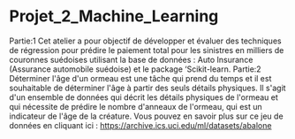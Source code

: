 # Projet_2_Machine_Learning
Partie:1
Cet atelier a pour objectif de développer et évaluer des techniques de régression pour prédire le paiement total pour les sinistres en milliers de couronnes suédoises utilisant la base de données : Auto Insurance (Assurance automobile suédoise) et le package ‘Scikit-learn.
Partie:2
Déterminer l'âge d'un ormeau est une tâche qui prend du temps et il est souhaitable de déterminer l'âge à partir des seuls détails physiques.
Il s'agit d'un ensemble de données qui décrit les détails physiques de l'ormeau et qui nécessite de prédire le nombre d'anneaux de l'ormeau, qui est un indicateur de l'âge de la créature.
Vous pouvez en savoir plus sur ce jeu de données en cliquant ici :
https://archive.ics.uci.edu/ml/datasets/abalone
